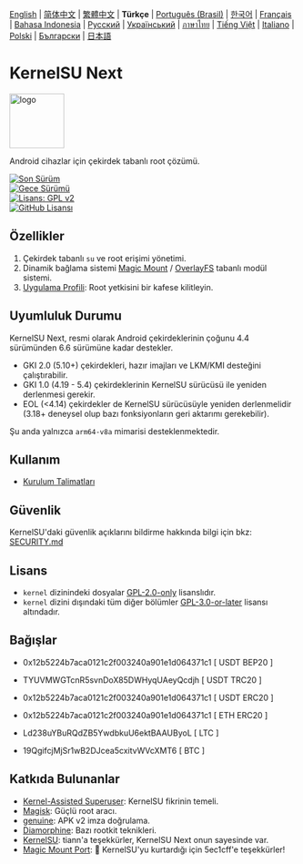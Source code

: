 [English](README.md) | [简体中文](README_CN.md) | [繁體中文](README_TW.md) | **Türkçe** | [Português (Brasil)](README_PT-BR.md) | [한국어](README_KO.md) | [Français](README_FR.md) | [Bahasa Indonesia](README_ID.md) | [Русский](README_RU.md) | [Український](README_UA.md) | [ภาษาไทย](README_TH.md) | [Tiếng Việt](README_VI.md) | [Italiano](README_IT.md) | [Polski](README_PL.md) | [Български](README_BG.md) | [日本語](README_JA.md)

# KernelSU Next

<img src="/assets/kernelsu_next.png" style="width: 96px;" alt="logo">

Android cihazlar için çekirdek tabanlı root çözümü.

[![Son Sürüm](https://img.shields.io/github/v/release/KernelSU-Next/KernelSU-Next?label=Release&logo=github)](https://github.com/KernelSU-Next/KernelSU-Next/releases/latest)  
[![Gece Sürümü](https://img.shields.io/badge/Nightly%20Release-gray?logo=hackthebox&logoColor=fff)](https://nightly.link/KernelSU-Next/KernelSU-Next/workflows/build-manager-ci/next/Manager)  
[![Lisans: GPL v2](https://img.shields.io/badge/License-GPL%20v2-orange.svg?logo=gnu)](https://www.gnu.org/licenses/old-licenses/gpl-2.0.en.html)  
[![GitHub Lisansı](https://img.shields.io/github/license/KernelSU-Next/KernelSU-Next?logo=gnu)](/LICENSE)

## Özellikler

1. Çekirdek tabanlı `su` ve root erişimi yönetimi.  
2. Dinamik bağlama sistemi [Magic Mount](https://topjohnwu.github.io/Magisk/details.html#magic-mount) / [OverlayFS](https://en.wikipedia.org/wiki/OverlayFS) tabanlı modül sistemi.  
3. [Uygulama Profili](https://kernelsu.org/guide/app-profile.html): Root yetkisini bir kafese kilitleyin.

## Uyumluluk Durumu

KernelSU Next, resmi olarak Android çekirdeklerinin çoğunu 4.4 sürümünden 6.6 sürümüne kadar destekler.
 - GKI 2.0 (5.10+) çekirdekleri, hazır imajları ve LKM/KMI desteğini çalıştırabilir.
 - GKI 1.0 (4.19 - 5.4) çekirdeklerinin KernelSU sürücüsü ile yeniden derlenmesi gerekir.
 - EOL (<4.14) çekirdekler de KernelSU sürücüsüyle yeniden derlenmelidir (3.18+ deneysel olup bazı fonksiyonların geri aktarımı gerekebilir).

Şu anda yalnızca `arm64-v8a` mimarisi desteklenmektedir.

## Kullanım

- [Kurulum Talimatları](https://ksunext.org/pages/installation.html)

## Güvenlik

KernelSU'daki güvenlik açıklarını bildirme hakkında bilgi için bkz: [SECURITY.md](/SECURITY.md)

## Lisans

- `kernel` dizinindeki dosyalar [GPL-2.0-only](https://www.gnu.org/licenses/old-licenses/gpl-2.0.en.html) lisanslıdır.  
- `kernel` dizini dışındaki tüm diğer bölümler [GPL-3.0-or-later](https://www.gnu.org/licenses/gpl-3.0.html) lisansı altındadır.

## Bağışlar

- 0x12b5224b7aca0121c2f003240a901e1d064371c1 [ USDT BEP20 ]

- TYUVMWGTcnR5svnDoX85DWHyqUAeyQcdjh [ USDT TRC20 ]

- 0x12b5224b7aca0121c2f003240a901e1d064371c1 [ USDT ERC20 ]

- 0x12b5224b7aca0121c2f003240a901e1d064371c1 [ ETH ERC20 ]

- Ld238uYBuRQdZB5YwdbkuU6ektBAAUByoL [ LTC ]

- 19QgifcjMjSr1wB2DJcea5cxitvWVcXMT6 [ BTC ]

## Katkıda Bulunanlar

- [Kernel-Assisted Superuser](https://git.zx2c4.com/kernel-assisted-superuser/about/): KernelSU fikrinin temeli.  
- [Magisk](https://github.com/topjohnwu/Magisk): Güçlü root aracı.  
- [genuine](https://github.com/brevent/genuine/): APK v2 imza doğrulama.  
- [Diamorphine](https://github.com/m0nad/Diamorphine): Bazı rootkit teknikleri.  
- [KernelSU](https://github.com/tiann/KernelSU): tiann'a teşekkürler, KernelSU Next onun sayesinde var.  
- [Magic Mount Port](https://github.com/5ec1cff/KernelSU/blob/main/userspace/ksud/src/magic_mount.rs): 💜 KernelSU'yu kurtardığı için 5ec1cff'e teşekkürler!